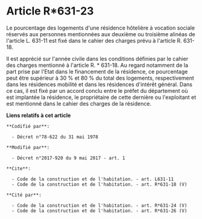 # Article R*631-23

Le pourcentage des logements d'une résidence hôtelière à vocation sociale réservés aux personnes mentionnées aux deuxième ou
troisième alinéas de l'article L. 631-11 est fixé dans le cahier des charges prévu à l'article R. 631-18. 

Il est apprécié sur l'année civile dans les conditions définies par le cahier des charges mentionné à l'article R. * 631-18.
Au regard notamment de la part prise par l'Etat dans le financement de la résidence, ce pourcentage peut être supérieur à 30
% et 80 % du total des logements, respectivement dans les résidences mobilité et dans les résidences d'intérêt général. Dans
ce cas, il est fixé par un accord conclu entre le préfet du département où est implantée la résidence, le propriétaire de
cette dernière ou l'exploitant et est mentionné dans le cahier des charges de la résidence.

**Liens relatifs à cet article**

	**Codifié par**:

	  - Décret n°78-622 du 31 mai 1978

	**Modifié par**:

	  - Décret n°2017-920 du 9 mai 2017 - art. 1

	**Cite**:

	  - Code de la construction et de l'habitation. - art. L631-11
	  - Code de la construction et de l'habitation. - art. R*631-18 (V)

	**Cité par**:

	  - Code de la construction et de l'habitation. - art. R*631-24 (V)
	  - Code de la construction et de l'habitation. - art. R*631-26 (V)
